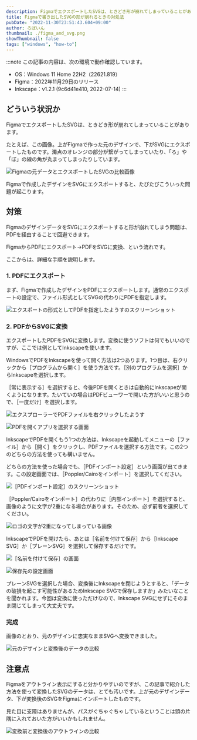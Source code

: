 ```yaml
---
description: FigmaでエクスポートしたSVGは、ときどき形が崩れてしまっていることがあります。この記事では、Figmaから形が崩れないようにSVGに書き出す方法を説明します。
title: Figmaで書き出したSVGの形が崩れるときの対処法
pubDate: "2022-11-30T23:51:43.604+09:00"
author: ろぼいん
thumbnail: ./figma_and_svg.png
showThumbnail: false
tags: ["windows", "how-to"]
---
```


:::note
この記事の内容は、次の環境で動作確認しています。

- OS：Windows 11 Home 22H2（22621.819）
- Figma：2022年11月29日のリリース
- Inkscape：v1.2.1 (9c6d41e410, 2022-07-14)
:::

## どういう状況か

FigmaでエクスポートしたSVGは、ときどき形が崩れてしまっていることがあります。

たとえば、この画像。上がFigmaで作った元のデザインで、下がSVGにエクスポートしたものです。濁点のオレンジの部分が繋がってしまっていたり、「ろ」や「ぼ」の線の角が丸まってしまったりしています。

![Figmaの元データとエクスポートしたSVGの比較画像](./figma_and_svg.png)

Figmaで作成したデザインをSVGにエクスポートすると、たびたびこういった問題が起こります。

## 対策

FigmaのデザインデータをSVGにエクスポートすると形が崩れてしまう問題は、PDFを経由することで回避できます。

FigmaからPDFにエクスポート→PDFをSVGに変換、という流れです。

ここからは、詳細な手順を説明します。

### 1. PDFにエクスポート

まず、Figmaで作成したデザインをPDFにエクスポートします。通常のエクスポートの設定で、ファイル形式としてSVGの代わりにPDFを指定します。

![エクスポートの形式としてPDFを指定したようすのスクリーンショット](./2022-11-30-18-57-00.png)

### 2. PDFからSVGに変換

エクスポートしたPDFをSVGに変換します。変換に使うソフトは何でもいいのですが、ここでは例としてInkscapeを使います。

WindowsでPDFをInkscapeを使って開く方法は2つあります。1つ目は、右クリックから［プログラムから開く］を使う方法です。［別のプログラムを選択］からInkscapeを選択します。

［常に表示する］を選択すると、今後PDFを開くときは自動的にInkscapeが開くようになります。たいていの場合はPDFビューワーで開いた方がいいと思うので、［一度だけ］を選択します。

![エクスプローラーでPDFファイルを右クリックしたようす](./2022-11-30-19-04-56.png)

![PDFを開くアプリを選択する画面](./2022-11-30-19-07-13.png)

InkscapeでPDFを開くもう1つの方法は、Inkscapeを起動してメニューの［ファイル］から［開く］をクリックし、PDFファイルを選択する方法です。この2つのどちらの方法を使っても構いません。

どちらの方法を使った場合でも、［PDFインポート設定］という画面が出てきます。この設定画面では、［Poppler/Cairoをインポート］を選択してください。

![［PDFインポート設定］のスクリーンショット](./2022-11-30-19-16-37.png)

［Poppler/Cairoをインポート］の代わりに［内部インポート］を選択すると、画像のように文字が2重になる場合があります。そのため、必ず前者を選択してください。

![ロゴの文字が2重になってしまっている画像](./2022-11-30-19-15-21.png)

InkscapeでPDFを開けたら、あとは［名前を付けて保存］から［Inkscape SVG］か［プレーンSVG］を選択して保存するだけです。

![［名前を付けて保存］の画面](./2022-11-30-19-25-26.png)

![保存先の設定画面](./2022-11-30-19-27-02.png)

プレーンSVGを選択した場合、変換後にInkscapeを閉じようとすると、「データの破損を起こす可能性があるためInkscape SVGで保存しますか」みたいなことを聞かれます。今回は変換に使っただけなので、Inkscape SVGにせずにそのまま閉じてしまって大丈夫です。

### 完成

画像のとおり、元のデザインに忠実なままSVGへ変換できました。

![元のデザインと変換後のデータの比較](./2022-11-30-19-35-01.png)

## 注意点

Figmaをアウトライン表示にすると分かりやすいのですが、この記事で紹介した方法を使って変換したSVGのデータは、とても汚いです。上が元のデザインデータ、下が変換後のSVGをFigmaにインポートしたものです。

見た目に支障はありませんが、パスがぐちゃぐちゃしているということは頭の片隅に入れておいた方がいいかもしれません。

![変換前と変換後のアウトラインの比較](./2022-11-30-19-40-14.png)

